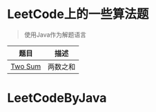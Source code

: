 # LeetCode上的一些算法题

> 使用Java作为解题语言



| 题目      | 描述     |
| --------- | -------- |
| [Two Sum] | 两数之和 |




[Two Sum]: https://github.com/pikapiu/LeetCodeByJava/blob/master/note/simple/two-num.md

# LeetCodeByJava

